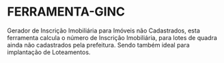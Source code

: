 # FERRAMENTA-GINC
Gerador de Inscrição Imobiliária para Imóveis não Cadastrados, esta ferramenta calcula o número de Inscrição Imobiliária, para lotes de quadra ainda não cadastrados pela prefeitura. Sendo também ideal para implantação de Loteamentos. 
